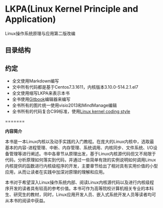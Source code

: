 # LKPA(Linux Kernel Principle and Application)
Linux操作系统原理与应用第二版改编


## 目录结构

## 约定
* 全文使用Markdown编写
* 文中所有代码都是基于Centos7.3.1611，内核版本3.10.0-514.2.1.el7
* 全文使用缩写LKPA来表示本书
* 全书使用[Gitbook](https://www.gitbook.com/editor)编辑器来编写
* 全书所有的图片统一使用visio2013和MindManage编辑
* 全书所有的代码复合C99标准，使用[Linux kernel coding style](LinuxKernelCodingStyle.md)

=======

**内容简介**


  本书是一本Linux内核以及动手实践的入门教程。在庞大的Linux内核中，选取最基本的内容-进程管理、中断、内存管理、系统调用、内核同步、文件系统、I/O设备管理等进行阐述。书中各章节从原理出发，基于Linux内核源代码但又不局限于代码，分析原理如何落实到代码，并通过一些简单有效的实例说明如何调用Linux内核提供的函数进行内核级程序的开发，主要章节给出了相对具有实用价值的小型应用，从而让读者在实践中加深对原理的理解和应用。

  本书对于希望深入Linux操作系统内部、阅读Linux内核源代码以及进行内核级程序开发的读者具有较高的参考价值。本书可作为高等院校计算机相关专业的本科生、研究生的教材，同时，Linux应用开发人员、嵌入式系统开发人员等读者均可从本书的阅读中获益。

